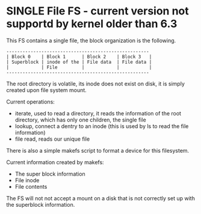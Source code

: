 # SINGLE File FS - current version not supportd by kernel older than 6.3 

This FS contains a single file, the block organization is the following.

```
-----------------------------------------------------
| Block 0    | Block 1      | Block 2    | Block 3   |
| Superblock | inode of the | File data  | File data |
|            | File         |            |           |
-----------------------------------------------------
```
The root directory is volatile, its inode does not exist on disk, it is simply created upon file system mount.

Current operations:
- iterate, used to read a directory, it reads the information of the root directory, which has only one children, the single file
- lookup, connect a dentry to an inode (this is used by ls to read the file information)
- file read, reads our unique file

There is also a simple makefs script to format a device for this filesystem.

Current information created by makefs:
- The super block information
- File inode
- File contents

The FS will not not accept a mount on a disk that is not correctly set up with the superblock information. 


